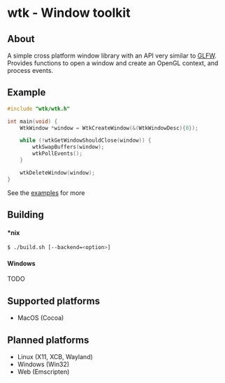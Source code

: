 # wtk - Window toolkit

## About
A simple cross platform window library with an API very similar to [GLFW](https://www.github.com/glfw/glfw).
Provides functions to open a window and create an OpenGL context, and process events.

## Example
```c
#include "wtk/wtk.h"

int main(void) {
    WtkWindow *window = WtkCreateWindow(&(WtkWindowDesc){0});

    while (!wtkGetWindowShouldClose(window)) {
        wtkSwapBuffers(window);
        wtkPollEvents();
    }

    wtkDeleteWindow(window);
}
```

See the [examples](https://www.github.com/nosbod18/libwtk/tree/main/examples) for more


## Building
#### \*nix
```bash
$ ./build.sh [--backend=<option>]
```

#### Windows
TODO

## Supported platforms
- MacOS (Cocoa)

## Planned platforms
- Linux (X11, XCB, Wayland)
- Windows (Win32)
- Web (Emscripten)
